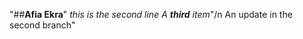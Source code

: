"##**Afia Ekra**" 
_this is the second line_
_A **third** item_"/n An update in the second branch" 
